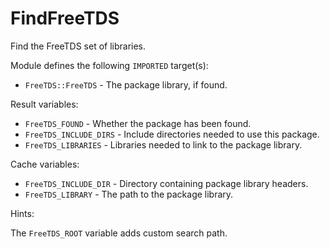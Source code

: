# FindFreeTDS

Find the FreeTDS set of libraries.

Module defines the following `IMPORTED` target(s):

* `FreeTDS::FreeTDS` - The package library, if found.

Result variables:

* `FreeTDS_FOUND` - Whether the package has been found.
* `FreeTDS_INCLUDE_DIRS` - Include directories needed to use this package.
* `FreeTDS_LIBRARIES` - Libraries needed to link to the package library.

Cache variables:

* `FreeTDS_INCLUDE_DIR` - Directory containing package library headers.
* `FreeTDS_LIBRARY` - The path to the package library.

Hints:

The `FreeTDS_ROOT` variable adds custom search path.
